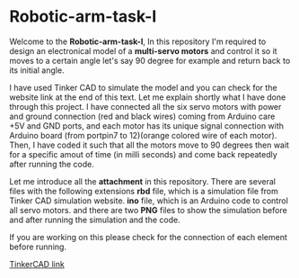 # Robotic-arm-task-I
Welcome to the **Robotic-arm-task-I**, In this repository I'm required to design an electronical model of a **multi-servo motors** and control it so it moves to a certain angle let's say 90 degree for example and return back to its initial angle.

I have used Tinker CAD to simulate the model and you can check for the website link at the end of this text.
Let me explain shortly what I have done through this project. I have connected all the six servo motors with power and ground connection
(red and black wires) coming from Arduino care +5V and GND ports, and each motor has its unique signal connection with Arduino board (from portpin7 to 12)(orange colored wire of each motor). Then, I have coded it such that all the motors move to 90 degrees then wait for a specific amout of time (in milli seconds) and come back repeatedly after running the code. 

Let me introduce all the **attachment** in this repository. There are several files with the following extensions
**rbd** file, which is a simulation file from Tinker CAD simulation website.
**ino** file, which is an Arduino code to control all servo motors.
and there are two **PNG** files to show the simulation before and after running the simulation and the code.

If you are working on this please check for the connection of each element before running.


[TinkerCAD link](https://www.tinkercad.com/things/c5ImFFamxAI-multi-servo-motors-without-potentiometers/editel?sharecode=1p97PdqWP9d7-7FAVfQ3gKn8-BON8Lze1BickurtIwk)
